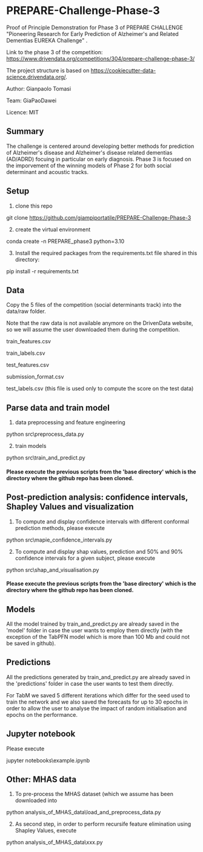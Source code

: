 # PREPARE-Challenge-Phase-3
Proof of Principle Demonstration for Phase 3 of PREPARE CHALLENGE  "Pioneering Research for Early Prediction of Alzheimer's and Related Dementias EUREKA Challenge" .

Link to the phase 3 of the competition: https://www.drivendata.org/competitions/304/prepare-challenge-phase-3/

The project structure is based on https://cookiecutter-data-science.drivendata.org/.

Author: Gianpaolo Tomasi

Team: GiaPaoDawei

Licence: MIT


## Summary
The challenge is centered around developing better methods for prediction of Alzheimer's disease and Alzheimer's disease related dementias (AD/ADRD) focuing in particular on early diagnosis. 
Phase 3 is focused on the imporvement of the winning models of Phase 2 for both social determinant and acoustic tracks.


## Setup

1) clone this repo
   
git clone https://github.com/giampiportatile/PREPARE-Challenge-Phase-3
   
2) create the virtual environment

conda create -n PREPARE_phase3 python=3.10

3) Install the required packages from the requirements.txt file shared in this directory:

pip install -r requirements.txt


## Data
Copy the 5 files of the competition (social determinants track) into the data/raw folder.

Note that the raw data is not available anymore on the DrivenData website, so we will assume the user downloaded them during the competition.

train_features.csv

train_labels.csv

test_features.csv

submission_format.csv

test_labels.csv (this file is used only to compute the score on the test data)


## Parse data and train model 

1) data preprocessing and feature engineering
   
python src\preprocess_data.py

2) train models

python src\train_and_predict.py

#### Please execute the previous scripts from the 'base directory' which is the directory where the github repo has been cloned.

## Post-prediction analysis: confidence intervals, Shapley Values and visualization
1) To compute and display confidence intervals with different conformal prediction methods, please execute

python src\mapie_confidence_intervals.py

2) To compute and display shap values, prediction and 50% and 90% confidence intervals for a given subject, please execute

python src\shap_and_visualisation.py


#### Please execute the previous scripts from the 'base directory' which is the directory where the github repo has been cloned.

## Models
All the model trained by train_and_predict.py are already saved in the 'model' folder in case the user wants to employ them directly (with the exception of the TabPFN model which is more than 100 Mb and could not be saved in github).

## Predictions
All the predictions generated by train_and_predict.py are already saved in the 'predictions' folder in case the user wants to test them directly. 

For TabM we saved 5 different iterations which differ for the seed used to train the network and we also saved the forecasts for up to 30 epochs
in order to allow the user to analyse the impact of random initialisation and epochs on the performance.

## Jupyter notebook

Please execute

jupyter notebooks\example.ipynb


## Other: MHAS data
1) To pre-process the MHAS dataset (which we assume has been downloaded into

python analysis_of_MHAS_data\load_and_preprocess_data.py

2) As second step, in order to perform recursife feature elimination using Shapley Values, execute

python analysis_of_MHAS_data\xxx.py
   




